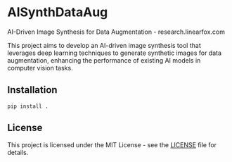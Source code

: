 # AISynthDataAug
AI-Driven Image Synthesis for Data Augmentation - research.linearfox.com

This project aims to develop an AI-driven image synthesis tool that leverages deep learning techniques to generate synthetic images for data augmentation, enhancing the performance of existing AI models in computer vision tasks.

## Installation
```
pip install .
``` 

## License
This project is licensed under the MIT License - see the [LICENSE](LICENSE) file for details.
